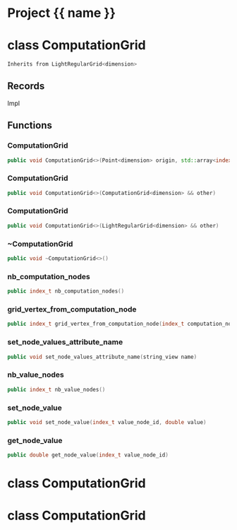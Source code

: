 <script setup>
import {useRoute} from 'vitepress'
const {path} = useRoute()
const tokens = path.split('/')
const words = tokens[2].split('-');
for (let i = 0; i < words.length; i++) {
    words[i] = words[i].charAt(0).toUpperCase() + words[i].slice(1);
    words[i] = words[i].replace('geode', 'Geode')
}
const name = words.join('-');
</script>
# Project {{ name }}

# class ComputationGrid


```cpp
Inherits from LightRegularGrid<dimension>
```



## Records

Impl



## Functions

### ComputationGrid

```cpp
public void ComputationGrid<>(Point<dimension> origin, std::array<index_t, dimension> cells_number, std::array<double, dimension> cells_length)
```


### ComputationGrid

```cpp
public void ComputationGrid<>(ComputationGrid<dimension> && other)
```


### ComputationGrid

```cpp
public void ComputationGrid<>(LightRegularGrid<dimension> && other)
```


### ~ComputationGrid

```cpp
public void ~ComputationGrid<>()
```


### nb_computation_nodes

```cpp
public index_t nb_computation_nodes()
```


### grid_vertex_from_computation_node

```cpp
public index_t grid_vertex_from_computation_node(index_t computation_node)
```


### set_node_values_attribute_name

```cpp
public void set_node_values_attribute_name(string_view name)
```


### nb_value_nodes

```cpp
public index_t nb_value_nodes()
```


### set_node_value

```cpp
public void set_node_value(index_t value_node_id, double value)
```


### get_node_value

```cpp
public double get_node_value(index_t value_node_id)
```




# class ComputationGrid

# class ComputationGrid

